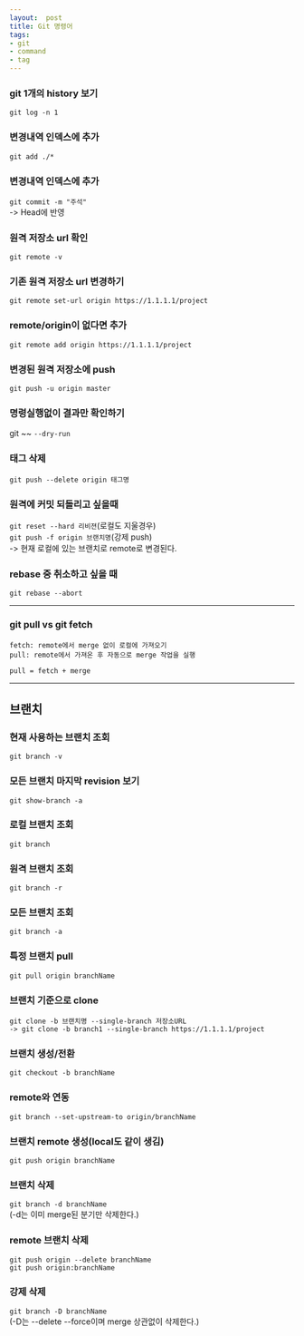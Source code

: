 ```yaml
---
layout:  post
title: Git 명령어
tags:
- git
- command
- tag
---
```


### git 1개의 history 보기
`git log -n 1`

### 변경내역 인덱스에 추가
`git add ./*`

### 변경내역 인덱스에 추가
`git commit -m "주석"`  
-> Head에 반영

### 원격 저장소 url 확인
`git remote -v`

### 기존 원격 저장소 url 변경하기
`git remote set-url origin https://1.1.1.1/project`

### remote/origin이 없다면 추가
`git remote add origin https://1.1.1.1/project`

### 변경된 원격 저장소에 push
`git push -u origin master`

### 명령실행없이 결과만 확인하기
git ~~ `--dry-run`

### 태그 삭제
`git push --delete origin 태그명`

### 원격에 커밋 되돌리고 싶을때
`git reset --hard 리비젼`(로컬도 지울경우)  
`git push -f origin 브랜치명`(강제 push)  
-> 현재 로컬에 있는 브랜치로 remote로 변경된다.

### rebase 중 취소하고 싶을 때
`git rebase --abort`


---
### git pull vs git fetch
```
fetch: remote에서 merge 없이 로컬에 가져오기
pull: remote에서 가져온 후 자동으로 merge 작업을 실행

pull = fetch + merge
```
---

## 브랜치

### 현재 사용하는 브랜치 조회
`git branch -v`

### 모든 브랜치 마지막 revision 보기
`git show-branch -a`

### 로컬 브랜치 조회
`git branch`

### 원격 브랜치 조회
`git branch -r`

### 모든 브랜치 조회
`git branch -a`

### 특정 브랜치 pull
`git pull origin branchName`

### 브랜치 기준으로 clone
```
git clone -b 브랜치명 --single-branch 저장소URL  
-> git clone -b branch1 --single-branch https://1.1.1.1/project
```

### 브랜치 생성/전환
`git checkout -b branchName`

### remote와 연동
`git branch --set-upstream-to origin/branchName`

### 브랜치 remote 생성(local도 같이 생김)
`git push origin branchName`

### 브랜치 삭제
`git branch -d branchName`  
(-d는 이미 merge된 분기만 삭제한다.)

### remote 브랜치 삭제
`git push origin --delete branchName`  
`git push origin:branchName`

### 강제 삭제
`git branch -D branchName`  
(-D는 --delete --force이며 merge 상관없이 삭제한다.)
